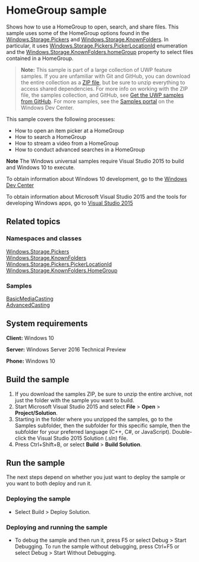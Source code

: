 ﻿<!---
  category: FilesFoldersAndLibraries
  samplefwlink: http://go.microsoft.com/fwlink/p/?LinkId=620549
--->

# HomeGroup sample

Shows how to use a HomeGroup to open, search, and share files. 
This sample uses some of the HomeGroup options found in the 
[Windows.Storage.Pickers](http://msdn.microsoft.com/library/windows/apps/br207928) and 
[Windows.Storage.KnownFolders](http://msdn.microsoft.com/library/windows/apps/br227151). 
In particular, it uses [Windows.Storage.Pickers.PickerLocationId](http://msdn.microsoft.com/library/windows/apps/br207890) 
enumeration and the [Windows.Storage.KnownFolders.homeGroup](http://msdn.microsoft.com/library/windows/apps/br227153) 
property to select files contained in a HomeGroup.

> **Note:** This sample is part of a large collection of UWP feature samples. 
> If you are unfamiliar with Git and GitHub, you can download the entire collection as a 
> [ZIP file](https://github.com/Microsoft/Windows-universal-samples/archive/master.zip), but be 
> sure to unzip everything to access shared dependencies. For more info on working with the ZIP file, 
> the samples collection, and GitHub, see [Get the UWP samples from GitHub](https://aka.ms/ovu2uq). 
> For more samples, see the [Samples portal](https://aka.ms/winsamples) on the Windows Dev Center. 

This sample covers the following processes:

-   How to open an item picker at a HomeGroup
-   How to search a HomeGroup
-   How to stream a video from a HomeGroup
-   How to conduct advanced searches in a HomeGroup

**Note** The Windows universal samples require Visual Studio 2015 to build and Windows 10 to execute.
 
To obtain information about Windows 10 development, go to the [Windows Dev Center](http://go.microsoft.com/fwlink/?LinkID=532421)

To obtain information about Microsoft Visual Studio 2015 and the tools for developing Windows apps, go to [Visual Studio 2015](http://go.microsoft.com/fwlink/?LinkID=532422)

## Related topics

### Namespaces and classes

[Windows.Storage.Pickers](http://msdn.microsoft.com/library/windows/apps/br207928)  
[Windows.Storage.KnownFolders](http://msdn.microsoft.com/library/windows/apps/br227151)  
[Windows.Storage.Pickers.PickerLocationId](http://msdn.microsoft.com/library/windows/apps/br207890)  
[Windows.Storage.KnownFolders.HomeGroup](http://msdn.microsoft.com/library/windows/apps/br227153)  

### Samples

[BasicMediaCasting](../BasicMediaCasting/)  
[AdvancedCasting](../AdvancedCasting/)  

## System requirements

**Client:** Windows 10

**Server:** Windows Server 2016 Technical Preview

**Phone:** Windows 10

## Build the sample

1. If you download the samples ZIP, be sure to unzip the entire archive, not just the folder with the sample you want to build. 
2. Start Microsoft Visual Studio 2015 and select **File** \> **Open** \> **Project/Solution**.
3. Starting in the folder where you unzipped the samples, go to the Samples subfolder, then the subfolder for this specific sample, then the subfolder for your preferred language (C++, C#, or JavaScript). Double-click the Visual Studio 2015 Solution (.sln) file.
4. Press Ctrl+Shift+B, or select **Build** \> **Build Solution**.

## Run the sample

The next steps depend on whether you just want to deploy the sample or you want to both deploy and run it.

### Deploying the sample

- Select Build > Deploy Solution. 

### Deploying and running the sample

- To debug the sample and then run it, press F5 or select Debug >  Start Debugging. To run the sample without debugging, press Ctrl+F5 or select Debug > Start Without Debugging. 

